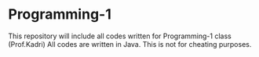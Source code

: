# Programming-1
This repository will include all codes written for Programming-1 class (Prof.Kadri) 
All codes are written in Java.
This is not for cheating purposes.
